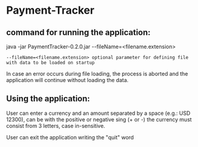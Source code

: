 # Payment-Tracker

command for running the application:
-------------------------------------
java -jar PaymentTracker-0.2.0.jar --fileName=<filename.extension>

	--fileName=<filename.extension> optional parameter for defining file with data to be loaded on startup
	
In case an error occurs during file loading, the process is aborted and the application will continue without loading the data.
	
Using the application:
----------------------
User can enter a currency and an amount separated by a space (e.g.: USD 12300), can be with the positive or negative sing (+ or -)
the currency must consist from 3 letters, case in-sensitive.

User can exit the application writing the "quit" word

